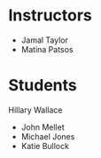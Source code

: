 # Instructors

- Jamal Taylor
- Matina Patsos

# Students

Hillary Wallace
- John Mellet
- Michael Jones
- Katie Bullock
